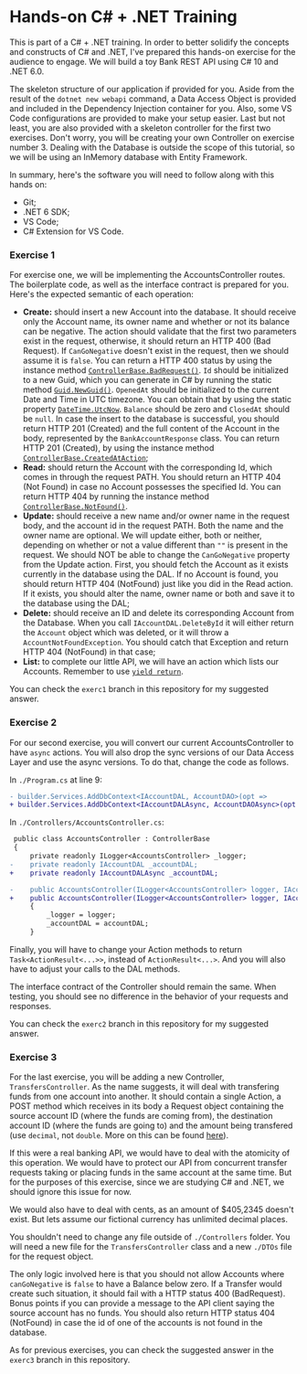 # Hands-on C# + .NET Training

This is part of a C# + .NET training. In order to better solidify the concepts and constructs of C#
and .NET, I've prepared this hands-on exercise for the audience to engage. We will build a toy Bank
REST API using C# 10 and .NET 6.0.

The skeleton structure of our application if provided for you. Aside from the result of the
`dotnet new webapi` command, a Data Access Object is provided and included in the Dependency
Injection container for you. Also, some VS Code configurations are provided to make your setup
easier. Last but not least, you are also provided with a skeleton controller for the first two
exercises. Don't worry, you will be creating your own Controller on exercise number 3. Dealing with
the Database is outside the scope of this tutorial, so we will be using an InMemory database with
Entity Framework.

In summary, here's the software you will need to follow along with this hands on:
- Git;
- .NET 6 SDK;
- VS Code;
- C# Extension for VS Code.

### Exercise 1

For exercise one, we will be implementing the AccountsController routes. The boilerplate code,
as well as the interface contract is prepared for you. Here's the expected semantic of each
operation:

 * **Create:** should insert a new Account into the database. It should receive only the Account
 name, its owner name and whether or not its balance can be negative. The action should validate
 that the first two parameters exist in the request, otherwise, it should return an HTTP 400 (Bad
 Request). If `CanGoNegative` doesn't exist in the request, then we should assume it is `false`.
 You can return a HTTP 400 status by using the instance method
 [`ControllerBase.BadRequest()`](https://docs.microsoft.com/en-us/dotnet/api/microsoft.aspnetcore.mvc.controllerbase.badrequest?view=aspnetcore-6.0).
 `Id` should be initialized to a new Guid, which you can generate in C# by running the static
 method
 [`Guid.NewGuid()`](https://docs.microsoft.com/en-us/dotnet/api/system.guid.newguid?view=net-6.0).
 `OpenedAt` should be initialized to the current Date and Time in UTC
 timezone. You can obtain that by using the static property
 [`DateTime.UtcNow`](https://docs.microsoft.com/en-us/dotnet/api/system.datetime.utcnow?view=net-6.0).
 `Balance` should be zero and `ClosedAt` should be `null`. In case the insert to the database is
 successful, you should return HTTP 201 (Created) and the full content of the Account in the body,
 represented by the `BankAccountResponse` class. You can return HTTP 201 (Created), by using the
 instance method
 [`ControllerBase.CreatedAtAction`](https://docs.microsoft.com/en-us/dotnet/api/microsoft.aspnetcore.mvc.controllerbase.createdataction?view=aspnetcore-6.0);
 * **Read:** should return the Account with the corresponding Id, which comes in through the
 request PATH. You should return an HTTP 404 (Not Found) in case no Account possesses the specified
 Id. You can return HTTP 404 by running the instance method
 [`ControllerBase.NotFound()`](https://docs.microsoft.com/en-us/dotnet/api/microsoft.aspnetcore.mvc.controllerbase.notfound?view=aspnetcore-6.0).
 * **Update:** should receive a new name and/or owner name in the request body, and the account id
 in the request PATH. Both the name and the owner name are optional. We will update either, both or
 neither, depending on whether or not a value different than `""` is present in the request. We
 should NOT be able to change the `CanGoNegative` property from the Update action. First, you
 should fetch the Account as it exists currently in the database using the DAL. If no Account is
 found, you should return HTTP 404 (NotFound) just like you did in the Read action. If it exists,
 you should alter the name, owner name or both and save it to the database using the DAL;
 * **Delete:** should receive an ID and delete its corresponding Account from the Database. When
 you call `IAccountDAL.DeleteById` it will either return the `Account` object which was deleted, or
 it will throw a `AccountNotFoundException`. You should catch that Exception and return HTTP 404
 (NotFound) in that case;
 * **List:** to complete our little API, we will have an action which lists our Accounts. Remember
 to use [`yield return`](https://docs.microsoft.com/en-us/dotnet/csharp/language-reference/keywords/yield).

You can check the `exerc1` branch in this repository for my suggested answer.

### Exercise 2

For our second exercise, you will convert our current AccountsController to have `async` actions.
You will also drop the sync versions of our Data Access Layer and use the async versions. To do
that, change the code as follows.

In `./Program.cs` at line 9:

```diff
- builder.Services.AddDbContext<IAccountDAL, AccountDAO>(opt =>
+ builder.Services.AddDbContext<IAccountDALAsync, AccountDAOAsync>(opt =>
```

In `./Controllers/AccountsController.cs`:

```diff
 public class AccountsController : ControllerBase
 {
     private readonly ILogger<AccountsController> _logger;
-    private readonly IAccountDAL _accountDAL;
+    private readonly IAccountDALAsync _accountDAL;

-    public AccountsController(ILogger<AccountsController> logger, IAccountDAL accountDAL)
+    public AccountsController(ILogger<AccountsController> logger, IAccountDALAsync accountDAL)
     {
         _logger = logger;
         _accountDAL = accountDAL;
     }
```

Finally, you will have to change your Action methods to return `Task<ActionResult<...>>`, instead
of `ActionResult<...>`. And you will also have to adjust your calls to the DAL methods.

The interface contract of the Controller should remain the same. When testing, you should see no
difference in the behavior of your requests and responses.

You can check the `exerc2` branch in this repository for my suggested answer.

### Exercise 3

For the last exercise, you will be adding a new Controller, `TransfersController`. As the name
suggests, it will deal with transfering funds from one account into another. It should contain a
single Action, a POST method which receives in its body a Request object containing the source
account ID (where the funds are coming from), the destination account ID (where the funds are going
to) and the amount being transfered (use `decimal`, not `double`. More on this can be found
[here](https://docs.microsoft.com/en-us/dotnet/csharp/language-reference/builtin-types/floating-point-numeric-types)).

If this were a real banking API, we would have to deal with the atomicity of this operation. We
would have to protect our API from concurrent transfer requests taking or placing funds in the same
account at the same time. But for the purposes of this exercise, since we are studying C# and .NET,
we should ignore this issue for now.

We would also have to deal with cents, as an amount of $405,2345 doesn't exist. But lets assume our
fictional currency has unlimited decimal places.

You shouldn't need to change any file outside of `./Controllers` folder. You will need a new file
for the `TransfersController` class and a new `./DTOs` file for the request object.

The only logic involved here is that you should not allow Accounts where `canGoNegative` is `false`
to have a Balance below zero. If a Transfer would create such situation, it should fail with a
HTTP status 400 (BadRequest). Bonus points if you can provide a message to the API client saying
the source account has no funds. You should also return HTTP status 404 (NotFound) in case the id
of one of the accounts is not found in the database.

As for previous exercises, you can check the suggested answer in the `exerc3` branch in this
repository.
